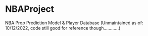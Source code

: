 # NBAProject
 NBA Prop Prediction Model & Player Database (Unmaintained as of: 10/12/2022, code still good for reference though............)

